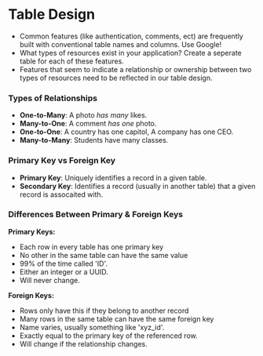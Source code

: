 # Table Design

* Common features (like authentication, comments, ect) are frequently built with conventional table names and columns. Use Google!
* What types of resources exist in your application? Create a seperate table for each of these features.
* Features that seem to indicate a relationship or ownership between two types of resources need to be reflected in our table design.

### Types of Relationships

* **One-to-Many**: A photo *has many* likes.
* **Many-to-One**: A comment *has one* photo.
* **One-to-One**: A country has one capitol, A company has one CEO.
* **Many-to-Many**: Students have many classes.

### Primary Key vs Foreign Key

* **Primary Key**: Uniquely identifies a record in a given table.
* **Secondary Key**: Identifies a record (usually in another table) that a given record is assocaited with.

### Differences Between Primary & Foreign Keys

**Primary Keys:**

* Each row in every table has one primary key
* No other in the same table can have the same value
* 99% of the time called 'ID'.
* Either an integer or a UUID.
* Will never change.

**Foreign Keys:**

* Rows only have this if they belong to another record
* Many rows in the same table can have the same foreign key
* Name varies, usually something like 'xyz_id'.
* Exactly equal to the primary key of the referenced row.
* Will change if the relationship changes.